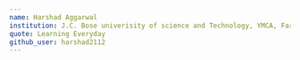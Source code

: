 ```yaml
---
name: Harshad Aggarwal
institution: J.C. Bose univerisity of science and Technology, YMCA, Faridabad 
quote: Learning Everyday 
github_user: harshad2112
---
```

